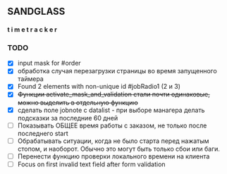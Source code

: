 ## SANDGLASS
#### t i m e t r a c k e r

### TODO

- [x] input mask for #order  
- [x] обработка случая перезагрузки страницы во время запущенного таймера  
- [x] Found 2 elements with non-unique id #jobRadio1 (2 и 3)
- [x] ~~Функции activate_mask_and_validation стали почти одинаковые, можно выделить в отдельную функцию~~
- [x] сделать поле jobnote с datalist - при выборе манагера делать подсказки за последние 60 дней
- [ ] Показывать ОБЩЕЕ время работы с заказом, не только после последнего start
- [ ] Обрабатывать ситуации, когда не было старта перед нажатым стопом, и наоборот. Обычно это могут быть только сбои или баги.
- [ ] Перенести функцию проверки локального времени на клиента
- [ ] Focus on first invalid text field after form validation